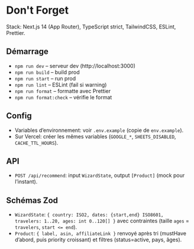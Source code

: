 # Don\'t Forget

Stack: Next.js 14 (App Router), TypeScript strict, TailwindCSS, ESLint, Prettier.

## Démarrage

- `npm run dev` – serveur dev (http://localhost:3000)
- `npm run build` – build prod
- `npm run start` – run prod
- `npm run lint` – ESLint (fail si warning)
- `npm run format` – formatte avec Prettier
- `npm run format:check` – vérifie le format

## Config

- Variables d’environnement: voir `.env.example` (copie de `env.example`).
- Sur Vercel: créer les mêmes variables (`GOOGLE_*`, `SHEETS_DISABLED`, `CACHE_TTL_HOURS`).

## API

- `POST /api/recommend`: input `WizardState`, output `[Product]` (mock pour l’instant).

## Schémas Zod

- `WizardState`: `{ country: ISO2, dates: {start,end} ISO8601, travelers: 1..20, ages: int 0..120[] }` avec contraintes (taille `ages` = `travelers`, `start <= end`).
- `Product`: `{ label, asin, affiliateLink }` renvoyé après tri (mustHave d’abord, puis priority croissant) et filtres (status=active, pays, âges).

